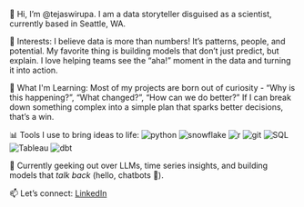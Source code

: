 👋 Hi, I’m @tejaswirupa. I am a data storyteller disguised as a scientist, currently based in Seattle, WA.

👀 Interests: I believe data is more than numbers! It’s patterns, people, and potential. My favorite thing is building models that don’t just predict, but explain. I love helping teams see the “aha!” moment in the data and turning it into action.

🌱 What I'm Learning: Most of my projects are born out of curiosity - “Why is this happening?”, “What changed?”, “How can we do better?” If I can break down something complex into a simple plan that sparks better decisions, that’s a win.

📊 Tools I use to bring ideas to life: ![python](https://img.shields.io/badge/Python-000000?style=for-the-badge&logo=Pythonb&logoColor=green)
![snowflake](https://img.shields.io/badge/Snowflake-000000?style=for-the-badge&logo=Snowflake&logoColor=blue)
![r](https://img.shields.io/badge/R-000000?style=for-the-badge&logo=R&logoColor=white)
![git](https://img.shields.io/badge/Git-000000?style=for-the-badge&logo=Git&logoColor=white)
![SQL](https://img.shields.io/badge/SQL-000000?style=for-the-badge&logo=SQL&logoColor=blue)
![Tableau](https://img.shields.io/badge/Tableau-000000?style=for-the-badge&logo=Tableau&logoColor=purple)
![dbt](https://img.shields.io/badge/dbt-000000?style=for-the-badge&logo=dbt&logoColor=orange)

🧠 Currently geeking out over LLMs, time series insights, and building models that *talk back* (hello, chatbots 👋).

📫 Let’s connect: [LinkedIn](https://www.linkedin.com/in/tejaswirupa)
